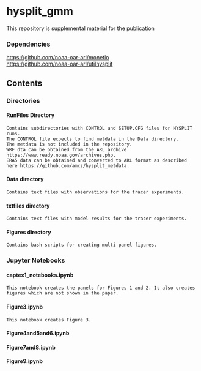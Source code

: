 # hysplit_gmm
This repository is supplemental material for the publication

### Dependencies
https://github.com/noaa-oar-arl/monetio  
https://github.com/noaa-oar-arl/utilhysplit  

## Contents
### Directories
#### RunFiles Directory
    Contains subdirectories with CONTROL and SETUP.CFG files for HYSPLIT runs.  
    The CONTROL file expects to find metdata in the Data directory.  
    The metdata is not included in the repository.  
    WRF dta can be obtained from the ARL archive https://www.ready.noaa.gov/archives.php.
    ERA5 data can be obtained and converted to ARL format as described here https://github.com/amcz/hysplit_metdata.

#### Data directory
    Contains text files with observations for the tracer experiments.  

#### txtfiles directory
    Contains text files with model results for the tracer experiments.

#### Figures directory
    Contains bash scripts for creating multi panel figures.

### Jupyter Notebooks

#### captex1_notebooks.ipynb
    This notebook creates the panels for Figures 1 and 2. It also creates figures which are not shown in the paper.
#### Figure3.ipynb  
    This notebook creates Figure 3.
#### Figure4and5and6.ipynb
#### Figure7and8.ipynb
#### Figure9.ipynb
